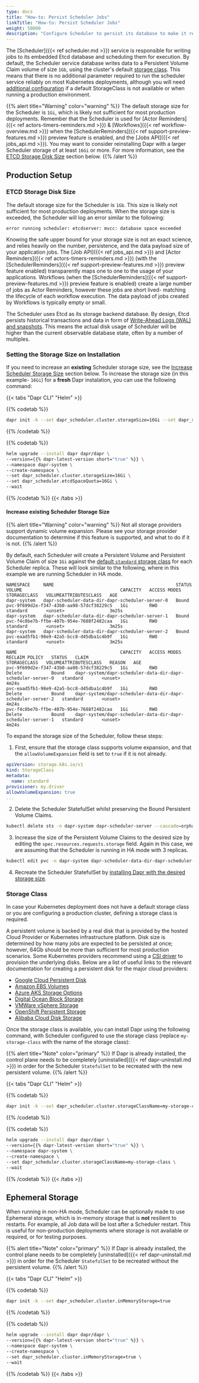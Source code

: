 ```yaml
---
type: docs
title: "How-to: Persist Scheduler Jobs"
linkTitle: "How-to: Persist Scheduler Jobs"
weight: 50000
description: "Configure Scheduler to persist its database to make it resilient to restarts"
---
```


The [Scheduler]({{< ref scheduler.md >}}) service is responsible for writing jobs to its embedded Etcd database and scheduling them for execution.
By default, the Scheduler service database writes data to a Persistent Volume Claim volume of size `1Gb`, using the cluster's default [storage class](https://kubernetes.io/docs/concepts/storage/storage-classes/).
This means that there is no additional parameter required to run the scheduler service reliably on most Kubernetes deployments, although you will need [additional configuration](#storage-class) if a default StorageClass is not available or when running a production environment.

{{% alert title="Warning" color="warning" %}}
The default storage size for the Scheduler is `1Gi`, which is likely not sufficient for most production deployments.
Remember that the Scheduler is used for [Actor Reminders]({{< ref actors-timers-reminders.md >}}) & [Workflows]({{< ref workflow-overview.md >}}) when the [SchedulerReminders]({{< ref support-preview-features.md >}}) preview feature is enabled, and the [Jobs API]({{< ref jobs_api.md >}}).
You may want to consider reinstalling Dapr with a larger Scheduler storage of at least `16Gi` or more.
For more information, see the [ETCD Storage Disk Size](#etcd-storage-disk-size) section below.
{{% /alert %}}

## Production Setup

### ETCD Storage Disk Size

The default storage size for the Scheduler is `1Gb`.
This size is likely not sufficient for most production deployments.
When the storage size is exceeded, the Scheduler will log an error similar to the following:

```
error running scheduler: etcdserver: mvcc: database space exceeded
```

Knowing the safe upper bound for your storage size is not an exact science, and relies heavily on the number, persistence, and the data payload size of your application jobs.
The [Job API]({{< ref jobs_api.md >}}) and [Actor Reminders]({{< ref actors-timers-reminders.md >}}) (with the [SchedulerReminders]({{< ref support-preview-features.md >}}) preview feature enabled) transparently maps one to one to the usage of your applications.
Workflows (when the [SchedulerReminders]({{< ref support-preview-features.md >}}) preview feature is enabled) create a large number of jobs as Actor Reminders, however these jobs are short lived- matching the lifecycle of each workflow execution.
The data payload of jobs created by Workflows is typically empty or small.

The Scheduler uses Etcd as its storage backend database.
By design, Etcd persists historical transactions and data in form of [Write-Ahead Logs (WAL) and snapshots](https://etcd.io/docs/v3.5/learning/persistent-storage-files/).
This means the actual disk usage of Scheduler will be higher than the current observable database state, often by a number of multiples.

### Setting the Storage Size on Installation

If you need to increase an **existing** Scheduler storage size, see the [Increase Scheduler Storage Size](#increase-existing-scheduler-storage-size) section below.
To increase the storage size (in this example- `16Gi`) for a **fresh** Dapr instalation, you can use the following command:

{{< tabs "Dapr CLI" "Helm" >}}
 <!-- Dapr CLI -->
{{% codetab %}}

```bash
dapr init -k --set dapr_scheduler.cluster.storageSize=16Gi --set dapr_scheduler.etcdSpaceQuota=16Gi
```

{{% /codetab %}}

 <!-- Helm -->
{{% codetab %}}

```bash
helm upgrade --install dapr dapr/dapr \
--version={{% dapr-latest-version short="true" %}} \
--namespace dapr-system \
--create-namespace \
--set dapr_scheduler.cluster.storageSize=16Gi \
--set dapr_scheduler.etcdSpaceQuota=16Gi \
--wait
```

{{% /codetab %}}
{{< /tabs >}}

#### Increase existing Scheduler Storage Size

{{% alert title="Warning" color="warning" %}}
Not all storage providers support dynamic volume expansion.
Please see your storage provider documentation to determine if this feature is supported, and what to do if it is not.
{{% /alert %}}

By default, each Scheduler will create a Persistent Volume and Persistent Volume Claim of size `1Gi` against the [default `standard` storage class](#storage-class) for each Scheduler replica.
These will look similar to the following, where in this example we are running Scheduler in HA mode.

```
NAMESPACE     NAME                                              STATUS   VOLUME                                     CAPACITY   ACCESS MODES   STORAGECLASS   VOLUMEATTRIBUTESCLASS   AGE
dapr-system   dapr-scheduler-data-dir-dapr-scheduler-server-0   Bound    pvc-9f699d2e-f347-43b0-aa98-57dcf38229c5   1Gi        RWO            standard       <unset>                 3m25s
dapr-system   dapr-scheduler-data-dir-dapr-scheduler-server-1   Bound    pvc-f4c8be7b-ffbe-407b-954e-7688f2482caa   1Gi        RWO            standard       <unset>                 3m25s
dapr-system   dapr-scheduler-data-dir-dapr-scheduler-server-2   Bound    pvc-eaad5fb1-98e9-42a5-bcc8-d45dba1c4b9f   1Gi        RWO            standard       <unset>                 3m25s
```

```
NAME                                       CAPACITY   ACCESS MODES   RECLAIM POLICY   STATUS   CLAIM                                                         STORAGECLASS   VOLUMEATTRIBUTESCLASS   REASON   AGE
pvc-9f699d2e-f347-43b0-aa98-57dcf38229c5   1Gi        RWO            Delete           Bound    dapr-system/dapr-scheduler-data-dir-dapr-scheduler-server-0   standard       <unset>                          4m24s
pvc-eaad5fb1-98e9-42a5-bcc8-d45dba1c4b9f   1Gi        RWO            Delete           Bound    dapr-system/dapr-scheduler-data-dir-dapr-scheduler-server-2   standard       <unset>                          4m24s
pvc-f4c8be7b-ffbe-407b-954e-7688f2482caa   1Gi        RWO            Delete           Bound    dapr-system/dapr-scheduler-data-dir-dapr-scheduler-server-1   standard       <unset>                          4m24s
```

To expand the storage size of the Scheduler, follow these steps:

1. First, ensure that the storage class supports volume expansion, and that the `allowVolumeExpansion` field is set to `true` if it is not already.

```yaml
apiVersion: storage.k8s.io/v1
kind: StorageClass
metadata:
  name: standard
provisioner: my.driver
allowVolumeExpansion: true
...
```

2. Delete the Scheduler StatefulSet whilst preserving the Bound Persistent Volume Claims.

```bash
kubectl delete sts -n dapr-system dapr-scheduler-server --cascade=orphan
```

3. Increase the size of the Persistent Volume Claims to the desired size by editing the `spec.resources.requests.storage` field.
 Again in this case, we are assuming that the Scheduler is running in HA mode with 3 replicas.

```bash
kubectl edit pvc -n dapr-system dapr-scheduler-data-dir-dapr-scheduler-server-0 dapr-scheduler-data-dir-dapr-scheduler-server-1 dapr-scheduler-data-dir-dapr-scheduler-server-2
```

4. Recreate the Scheduler StatefulSet by [installing Dapr with the desired storage size](#setting-the-storage-size-on-installation).

### Storage Class

In case your Kubernetes deployment does not have a default storage class or you are configuring a production cluster, defining a storage class is required.

A persistent volume is backed by a real disk that is provided by the hosted Cloud Provider or Kubernetes infrastructure platform.
Disk size is determined by how many jobs are expected to be persisted at once; however, 64Gb should be more than sufficient for most production scenarios.
Some Kubernetes providers recommend using a [CSI driver](https://kubernetes.io/docs/concepts/storage/volumes/#csi) to provision the underlying disks.
Below are a list of useful links to the relevant documentation for creating a persistent disk for the major cloud providers:
- [Google Cloud Persistent Disk](https://cloud.google.com/compute/docs/disks)
- [Amazon EBS Volumes](https://aws.amazon.com/blogs/storage/persistent-storage-for-kubernetes/)
- [Azure AKS Storage Options](https://learn.microsoft.com/azure/aks/concepts-storage)
- [Digital Ocean Block Storage](https://www.digitalocean.com/docs/kubernetes/how-to/add-volumes/)
- [VMWare vSphere Storage](https://docs.vmware.com/VMware-vSphere/7.0/vmware-vsphere-with-tanzu/GUID-A19F6480-40DC-4343-A5A9-A5D3BFC0742E.html)
- [OpenShift Persistent Storage](https://docs.openshift.com/container-platform/4.6/storage/persistent_storage/persistent-storage-aws-efs.html)
- [Alibaba Cloud Disk Storage](https://www.alibabacloud.com/help/ack/ack-managed-and-ack-dedicated/user-guide/create-a-pvc)


Once the storage class is available, you can install Dapr using the following command, with Scheduler configured to use the storage class (replace `my-storage-class` with the name of the storage class):

{{% alert title="Note" color="primary" %}}
If Dapr is already installed, the control plane needs to be completely [uninstalled]({{< ref dapr-uninstall.md >}}) in order for the Scheduler `StatefulSet` to be recreated with the new persistent volume.
{{% /alert %}}

{{< tabs "Dapr CLI" "Helm" >}}
 <!-- Dapr CLI -->
{{% codetab %}}

```bash
dapr init -k --set dapr_scheduler.cluster.storageClassName=my-storage-class
```

{{% /codetab %}}

 <!-- Helm -->
{{% codetab %}}

```bash
helm upgrade --install dapr dapr/dapr \
--version={{% dapr-latest-version short="true" %}} \
--namespace dapr-system \
--create-namespace \
--set dapr_scheduler.cluster.storageClassName=my-storage-class \
--wait
```

{{% /codetab %}}
{{< /tabs >}}

## Ephemeral Storage

When running in non-HA mode, Scheduler can be optionally made to use Ephemeral storage, which is in-memory storage that is **not** resilient to restarts. For example, all Job data will be lost after a Scheduler restart.
This is useful for non-production deployments where storage is not available or required, or for testing purposes.

{{% alert title="Note" color="primary" %}}
If Dapr is already installed, the control plane needs to be completely [uninstalled]({{< ref dapr-uninstall.md >}}) in order for the Scheduler `StatefulSet` to be recreated without the persistent volume.
{{% /alert %}}

{{< tabs "Dapr CLI" "Helm" >}}
 <!-- Dapr CLI -->
{{% codetab %}}

```bash
dapr init -k --set dapr_scheduler.cluster.inMemoryStorage=true
```

{{% /codetab %}}

 <!-- Helm -->
{{% codetab %}}

```bash
helm upgrade --install dapr dapr/dapr \
--version={{% dapr-latest-version short="true" %}} \
--namespace dapr-system \
--create-namespace \
--set dapr_scheduler.cluster.inMemoryStorage=true \
--wait
```

{{% /codetab %}}
{{< /tabs >}}
